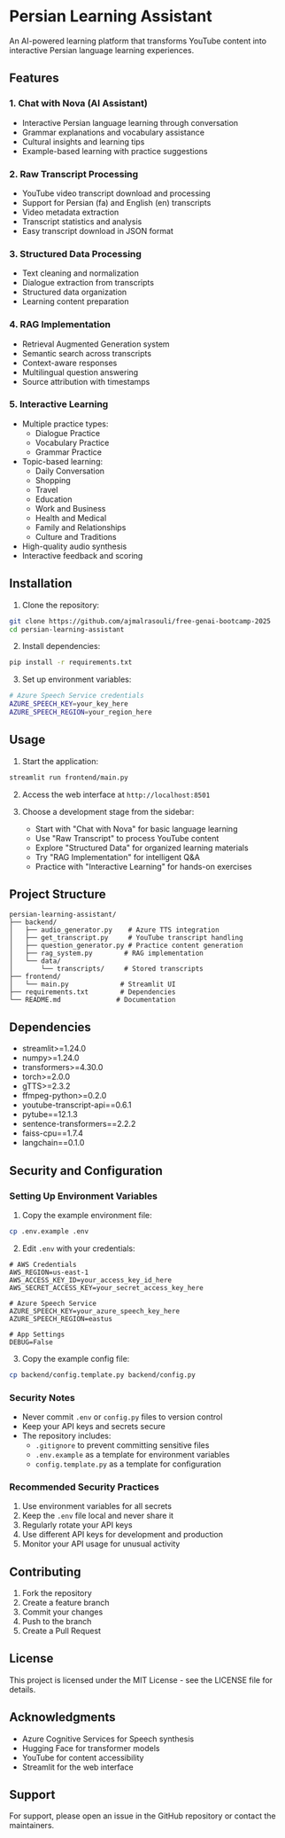 # Persian Learning Assistant 

An AI-powered learning platform that transforms YouTube content into interactive Persian language learning experiences.

## Features

### 1. Chat with Nova (AI Assistant)
- Interactive Persian language learning through conversation
- Grammar explanations and vocabulary assistance
- Cultural insights and learning tips
- Example-based learning with practice suggestions

### 2. Raw Transcript Processing
- YouTube video transcript download and processing
- Support for Persian (fa) and English (en) transcripts
- Video metadata extraction
- Transcript statistics and analysis
- Easy transcript download in JSON format

### 3. Structured Data Processing
- Text cleaning and normalization
- Dialogue extraction from transcripts
- Structured data organization
- Learning content preparation

### 4. RAG Implementation
- Retrieval Augmented Generation system
- Semantic search across transcripts
- Context-aware responses
- Multilingual question answering
- Source attribution with timestamps

### 5. Interactive Learning
- Multiple practice types:
  - Dialogue Practice
  - Vocabulary Practice
  - Grammar Practice
- Topic-based learning:
  - Daily Conversation
  - Shopping
  - Travel
  - Education
  - Work and Business
  - Health and Medical
  - Family and Relationships
  - Culture and Traditions
- High-quality audio synthesis
- Interactive feedback and scoring

## Installation

1. Clone the repository:
```bash
git clone https://github.com/ajmalrasouli/free-genai-bootcamp-2025
cd persian-learning-assistant
```

2. Install dependencies:
```bash
pip install -r requirements.txt
```

3. Set up environment variables:
```bash
# Azure Speech Service credentials
AZURE_SPEECH_KEY=your_key_here
AZURE_SPEECH_REGION=your_region_here
```

## Usage

1. Start the application:
```bash
streamlit run frontend/main.py
```

2. Access the web interface at `http://localhost:8501`

3. Choose a development stage from the sidebar:
   - Start with "Chat with Nova" for basic language learning
   - Use "Raw Transcript" to process YouTube content
   - Explore "Structured Data" for organized learning materials
   - Try "RAG Implementation" for intelligent Q&A
   - Practice with "Interactive Learning" for hands-on exercises

## Project Structure

```
persian-learning-assistant/
├── backend/
│   ├── audio_generator.py    # Azure TTS integration
│   ├── get_transcript.py     # YouTube transcript handling
│   ├── question_generator.py # Practice content generation
│   ├── rag_system.py        # RAG implementation
│   └── data/
│       └── transcripts/     # Stored transcripts
├── frontend/
│   └── main.py             # Streamlit UI
├── requirements.txt        # Dependencies
└── README.md              # Documentation
```

## Dependencies

- streamlit>=1.24.0
- numpy>=1.24.0
- transformers>=4.30.0
- torch>=2.0.0
- gTTS>=2.3.2
- ffmpeg-python>=0.2.0
- youtube-transcript-api==0.6.1
- pytube==12.1.3
- sentence-transformers==2.2.2
- faiss-cpu==1.7.4
- langchain==0.1.0

## Security and Configuration

### Setting Up Environment Variables

1. Copy the example environment file:
```bash
cp .env.example .env
```

2. Edit `.env` with your credentials:
```env
# AWS Credentials
AWS_REGION=us-east-1
AWS_ACCESS_KEY_ID=your_access_key_id_here
AWS_SECRET_ACCESS_KEY=your_secret_access_key_here

# Azure Speech Service
AZURE_SPEECH_KEY=your_azure_speech_key_here
AZURE_SPEECH_REGION=eastus

# App Settings
DEBUG=False
```

3. Copy the example config file:
```bash
cp backend/config.template.py backend/config.py
```

### Security Notes

- Never commit `.env` or `config.py` files to version control
- Keep your API keys and secrets secure
- The repository includes:
  - `.gitignore` to prevent committing sensitive files
  - `.env.example` as a template for environment variables
  - `config.template.py` as a template for configuration

### Recommended Security Practices

1. Use environment variables for all secrets
2. Keep the `.env` file local and never share it
3. Regularly rotate your API keys
4. Use different API keys for development and production
5. Monitor your API usage for unusual activity

## Contributing

1. Fork the repository
2. Create a feature branch
3. Commit your changes
4. Push to the branch
5. Create a Pull Request

## License

This project is licensed under the MIT License - see the LICENSE file for details.

## Acknowledgments

- Azure Cognitive Services for Speech synthesis
- Hugging Face for transformer models
- YouTube for content accessibility
- Streamlit for the web interface

## Support

For support, please open an issue in the GitHub repository or contact the maintainers.